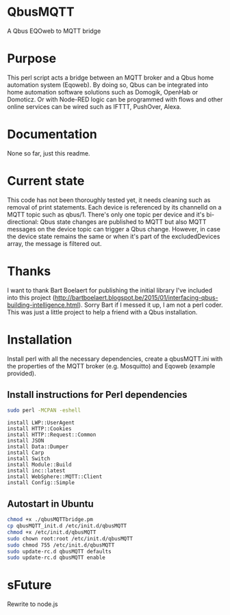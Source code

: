 # QbusMQTT
A Qbus EQOweb to MQTT bridge

# Purpose
This perl script acts a bridge between an MQTT broker and a Qbus home automation system (Eqoweb). 
By doing so, Qbus can be integrated into home automation software solutions such as Domogik, OpenHab or Domoticz.
Or with Node-RED logic can be programmed with flows and other online services can be wired such as IFTTT, PushOver, Alexa.

# Documentation
None so far, just this readme.

# Current state
This code has not been thoroughly tested yet, it needs cleaning such as removal of print statements.
Each device is referenced by its channelId on a MQTT topic such as qbus/1. There's only one topic per device and it's 
bi-directional: Qbus state changes are published to MQTT but also MQTT messages on the device topic can 
trigger a Qbus change. However, in case the device state remains the same or when it's part of the excludedDevices array, 
the message is filtered out. 

# Thanks
I want to thank Bart Boelaert for publishing the initial library I've included into this project (http://bartboelaert.blogspot.be/2015/01/interfacing-qbus-building-intelligence.html). 
Sorry Bart if I messed it up, I am not a perl coder. This was just a little project to help a friend with a Qbus installation.

# Installation
Install perl with all the necessary dependencies, create a qbusMQTT.ini with the properties of the MQTT broker (e.g. Mosquitto) and Eqoweb (example provided).

## Install instructions for Perl dependencies
```bash
sudo perl -MCPAN -eshell
```
```perl5
install LWP::UserAgent
install HTTP::Cookies
install HTTP::Request::Common
install JSON
install Data::Dumper
install Carp
install Switch
install Module::Build
install inc::latest
install WebSphere::MQTT::Client
install Config::Simple
```

## Autostart in Ubuntu
```bash
chmod +x ./qbusMQTTbridge.pm
cp qbusMQTT_init.d /etc/init.d/qbusMQTT
chmod +x /etc/init.d/qbusMQTT
sudo chown root:root /etc/init.d/qbusMQTT
sudo chmod 755 /etc/init.d/qbusMQTT
sudo update-rc.d qbusMQTT defaults
sudo update-rc.d qbusMQTT enable
```

# sFuture
Rewrite to node.js